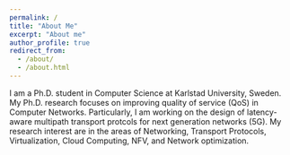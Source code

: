 ```yaml
---
permalink: /
title: "About Me"
excerpt: "About me"
author_profile: true
redirect_from: 
  - /about/
  - /about.html
---
```

I am a Ph.D. student in Computer Science at Karlstad University, Sweden. My Ph.D. research focuses on improving quality of service (QoS) in Computer Networks. Particularly, I am working on the design of latency-aware multipath transport protcols for next generation networks (5G). My research interest are in the areas of Networking, Transport Protocols, Virtualization, Cloud Computing, NFV, and Network optimization.    

